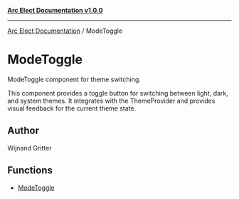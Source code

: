 [**Arc Elect Documentation v1.0.0**](../README.md)

---

[Arc Elect Documentation](../modules.md) / ModeToggle

# ModeToggle

ModeToggle component for theme switching.

This component provides a toggle button for switching between
light, dark, and system themes. It integrates with the ThemeProvider
and provides visual feedback for the current theme state.

## Author

Wijnand Gritter

## Functions

- [ModeToggle](functions/ModeToggle.md)

